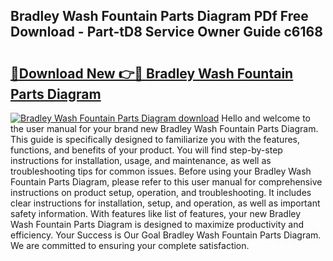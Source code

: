 ## Bradley Wash Fountain Parts Diagram PDf Free Download - Part-tD8 Service Owner Guide c6168

# <h2><a href="http://dfltt68.blite.top/?on=Bradley+Wash+Fountain+Parts+Diagram">🔗Download New 👉🔴 Bradley Wash Fountain Parts Diagram</a></h2>

[![Bradley Wash Fountain Parts Diagram download](https://i.imgur.com/lujVjoI.png)](http://dfltt68.blite.top/?on=Bradley+Wash+Fountain+Parts+Diagram)
Hello and welcome to the user manual for your brand new Bradley Wash Fountain Parts Diagram. This guide is specifically designed to familiarize you with the features, functions, and benefits of your product. You will find step-by-step instructions for installation, usage, and maintenance, as well as troubleshooting tips for common issues. Before using your Bradley Wash Fountain Parts Diagram, please refer to this user manual for comprehensive instructions on product setup, operation, and troubleshooting. It includes clear instructions for installation, setup, and operation, as well as important safety information. With features like list of features, your new Bradley Wash Fountain Parts Diagram is designed to maximize productivity and efficiency. Your Success is Our Goal Bradley Wash Fountain Parts Diagram. We are committed to ensuring your complete satisfaction.
